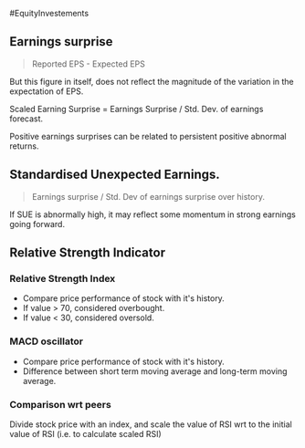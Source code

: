 #EquityInvestements 

## Earnings surprise 
> Reported EPS - Expected EPS 
> 

But this figure in itself, does not reflect the magnitude of the variation in the expectation of EPS. 

Scaled Earning Surprise = Earnings Surprise / Std. Dev. of earnings forecast. 

Positive earnings surprises can be related to persistent positive abnormal returns. 

## Standardised Unexpected Earnings. 

> Earnings surprise / Std. Dev of earnings surprise over history. 

If SUE is abnormally high, it may reflect some momentum in strong earnings going forward. 

## Relative Strength Indicator 

### Relative Strength Index 
- Compare price performance of stock with it's history. 
- If value > 70, considered overbought. 
- If value < 30, considered oversold. 

### MACD oscillator 
- Compare price performance of stock with it's history. 
- Difference between short term moving average and long-term moving average. 

### Comparison wrt peers 
Divide stock price with an index, and scale the value of RSI wrt to the initial value of RSI (i.e. to calculate scaled RSI)
